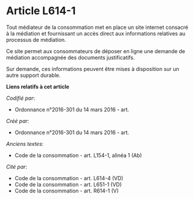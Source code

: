 # Article L614-1

Tout médiateur de la consommation met en place un site internet consacré à la médiation et fournissant un accès direct aux
informations relatives au processus de médiation.

Ce site permet aux consommateurs de déposer en ligne une demande de médiation accompagnée des documents justificatifs.

Sur demande, ces informations peuvent être mises à disposition sur un autre support durable.

**Liens relatifs à cet article**

_Codifié par_:

  - Ordonnance n°2016-301 du 14 mars 2016 - art.

_Créé par_:

  - Ordonnance n°2016-301 du 14 mars 2016 - art.

_Anciens textes_:

  - Code de la consommation - art. L154-1, alinéa 1 (Ab)

_Cité par_:

  - Code de la consommation - art. L614-4 (VD)
  - Code de la consommation - art. L651-1 (VD)
  - Code de la consommation - art. R614-1 (V)
